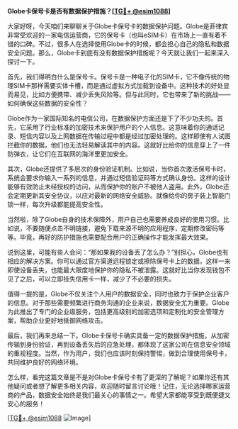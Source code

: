 **Globe卡保号卡是否有数据保护措施？[[TG💪+ @esim1088](https://t.me/s/esim1088)]**

大家好呀，今天咱们来聊聊关于Globe卡保号卡的数据保护问题。Globe是菲律宾非常受欢迎的一家电信运营商，它的保号卡（也叫eSIM卡）在市场上一直有着不错的口碑。不过，很多人在选择使用Globe卡的时候，都会担心自己的隐私和数据安全问题。那么，Globe卡到底有没有数据保护措施呢？今天就让我们一起来深入探讨一下。

首先，我们得明白什么是保号卡。保号卡是一种电子化的SIM卡，它不像传统的物理SIM卡那样需要实体卡槽，而是通过虚拟方式加载到设备中。这种技术的好处显而易见，比如方便携带、减少丢失风险等。但与此同时，它也带来了新的挑战——如何确保这些数据的安全性？

Globe作为一家国际知名的电信公司，在数据保护方面还是下了不少功夫的。首先，它采用了行业标准的加密技术来保护用户的个人信息。这意味着你的通话记录、短信内容以及上网数据在传输过程中都是经过加密处理的。这样即使有人试图拦截你的数据，他们也无法轻易解读其中的内容。这就好比给你的信息穿上了一件防弹衣，让它们在互联网的海洋里更加安全。

其次，Globe还提供了多层次的身份验证机制。比如说，当你首次激活保号卡时，系统会要求你输入一系列的信息，并通过短信验证码等方式确认身份。这样的设计能够有效防止未经授权的访问，从而保护你的账户不被他人盗用。此外，Globe还会定期更新其安全协议，以应对最新的网络安全威胁。就像给你的房子装上智能门锁一样，每次升级都能提高安全性。

当然啦，除了Globe自身的技术保障外，用户自己也需要养成良好的使用习惯。比如说，不要随便点击不明链接，避免下载来源不明的应用程序，定期修改密码等等。毕竟，再好的防护措施也需要配合用户的正确操作才能发挥最大效果。

说到这里，可能有些人会问：“那如果我的设备丢了怎么办？”别担心，Globe也有相应的解决方案。你可以通过官方渠道远程锁定或擦除保号卡上的数据，这样一来即使设备丢失，也能最大限度地保护你的隐私不被泄露。这就好比当你发现钱包不见了之后，可以立即挂失信用卡一样，减少了不必要的损失。

值得一提的是，Globe不仅关注个人用户的数据安全，同时也致力于保护企业客户的信息。对于那些需要频繁进行商务沟通的企业来说，数据安全尤为重要。Globe为此推出了专门的企业级服务，包括更高级别的加密选项和定制化的安全管理方案，帮助企业更好地抵御网络攻击。

最后，我们再来总结一下。Globe卡保号卡确实具备一定的数据保护措施，从加密传输到身份验证，再到设备丢失后的应急处理，都体现了这家公司在信息安全领域的重视程度。当然，作为用户，我们也应该时刻保持警惕，做到合理使用保号卡，共同维护良好的网络环境。

怎么样，看完这篇文章是不是对Globe卡保号卡有了更深的了解呢？如果你还有其他疑问或者想了解更多相关内容，欢迎随时留言讨论哦！记住，无论选择哪家运营商的产品，数据安全始终是我们最关心的事情之一。希望大家都能享受到既便捷又安心的服务！

[[TG💪+ @esim1088](https://t.me/s/esim1088) ![Image](https://i.postimg.cc/4NQfJmqS/Snipaste-2025-05-13-00-14-12.png)]